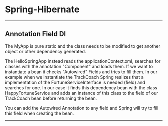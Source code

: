 # Spring-Hibernate

---

## Annotation Field DI

The MyApp is pure static and the class needs to be modified to get another object or other dependency generated.

The HelloSpringApp instead reads the applicationContext.xml, searches for classes with the annotation "Component" and loads them. If we want to instantiate a bean it checks "Autowired" Fields and tries to fill them. In our example when we instantiate the TrackCoach Spring realizes that a implementation of the FortuneServiceInterface is needed (field) and searches for one. In our case it finds this dependency bean with the class HappyFortuneService and adds an instance of this class to the field of our TrackCoach bean before returning the bean. 

You can add the Autowired Annotation to any field and Spring will try to fill this field when creating the bean.

---

